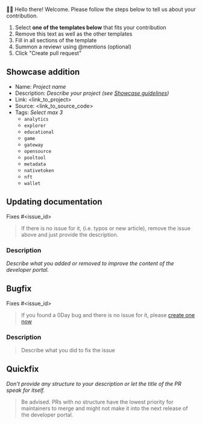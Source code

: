 👋👋 Hello there! Welcome. Please follow the steps below to tell us about your contribution.

1. Select **one of the templates below** that fits your contribution
2. Remove this text as well as the other templates
3. Fill in all sections of the template
4. Summon a reviewr using @mentions (optional)
5. Click "Create pull request"

## Showcase addition

* Name: *Project name*
* Description: *Describe your project (see [Showcase guidelines](CONTRIBUTING/#showcase))*
* Link:   <link_to_project>
* Source: <link_to_source_code>
* Tags: *Select max 3*
  * `analytics`
  * `explorer`
  * `educational`
  * `game`
  * `gateway`
  * `opensource`
  * `pooltool`
  * `metadata`
  * `nativetoken`
  * `nft`
  * `wallet`

## Updating documentation

Fixes #<issue_id>

> If there is no issue for it, (i.e. typos or new article), remove the issue above and just provide the description.

### Description

*Describe what you added or removed to improve the content of the developer portal.*

## Bugfix

Fixes #<issue_id>

> If you found a 0Day bug and there is no issue for it, please [create one now](https://github.com/cardano-foundation/developer-portal/issues/new)

### Description

> Describe what you did to fix the issue

## Quickfix

*Don't provide any structure to your description or let the title of the PR speak for itself.*

> Be advised. PRs with no structure have the lowest priority for maintainers to merge and might not make it into the next release of the developer portal.
